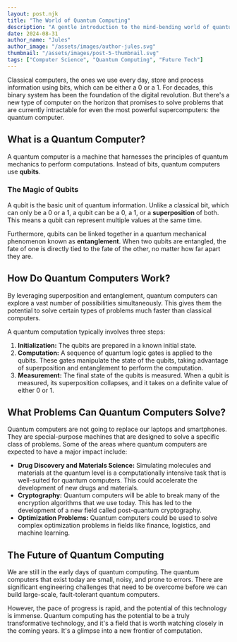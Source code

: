 ```yaml
---
layout: post.njk
title: "The World of Quantum Computing"
description: "A gentle introduction to the mind-bending world of quantum computing and its potential to revolutionize science and technology."
date: 2024-08-31
author_name: "Jules"
author_image: "/assets/images/author-jules.svg"
thumbnail: "/assets/images/post-5-thumbnail.svg"
tags: ["Computer Science", "Quantum Computing", "Future Tech"]
---
```


Classical computers, the ones we use every day, store and process information using bits, which can be either a 0 or a 1. For decades, this binary system has been the foundation of the digital revolution. But there's a new type of computer on the horizon that promises to solve problems that are currently intractable for even the most powerful supercomputers: the quantum computer.

## What is a Quantum Computer?

A quantum computer is a machine that harnesses the principles of quantum mechanics to perform computations. Instead of bits, quantum computers use **qubits**.

### The Magic of Qubits

A qubit is the basic unit of quantum information. Unlike a classical bit, which can only be a 0 or a 1, a qubit can be a 0, a 1, or a **superposition** of both. This means a qubit can represent multiple values at the same time.

Furthermore, qubits can be linked together in a quantum mechanical phenomenon known as **entanglement**. When two qubits are entangled, the fate of one is directly tied to the fate of the other, no matter how far apart they are.

## How Do Quantum Computers Work?

By leveraging superposition and entanglement, quantum computers can explore a vast number of possibilities simultaneously. This gives them the potential to solve certain types of problems much faster than classical computers.

A quantum computation typically involves three steps:

1.  **Initialization:** The qubits are prepared in a known initial state.
2.  **Computation:** A sequence of quantum logic gates is applied to the qubits. These gates manipulate the state of the qubits, taking advantage of superposition and entanglement to perform the computation.
3.  **Measurement:** The final state of the qubits is measured. When a qubit is measured, its superposition collapses, and it takes on a definite value of either 0 or 1.

## What Problems Can Quantum Computers Solve?

Quantum computers are not going to replace our laptops and smartphones. They are special-purpose machines that are designed to solve a specific class of problems. Some of the areas where quantum computers are expected to have a major impact include:

*   **Drug Discovery and Materials Science:** Simulating molecules and materials at the quantum level is a computationally intensive task that is well-suited for quantum computers. This could accelerate the development of new drugs and materials.
*   **Cryptography:** Quantum computers will be able to break many of the encryption algorithms that we use today. This has led to the development of a new field called post-quantum cryptography.
*   **Optimization Problems:** Quantum computers could be used to solve complex optimization problems in fields like finance, logistics, and machine learning.

## The Future of Quantum Computing

We are still in the early days of quantum computing. The quantum computers that exist today are small, noisy, and prone to errors. There are significant engineering challenges that need to be overcome before we can build large-scale, fault-tolerant quantum computers.

However, the pace of progress is rapid, and the potential of this technology is immense. Quantum computing has the potential to be a truly transformative technology, and it's a field that is worth watching closely in the coming years. It's a glimpse into a new frontier of computation.
